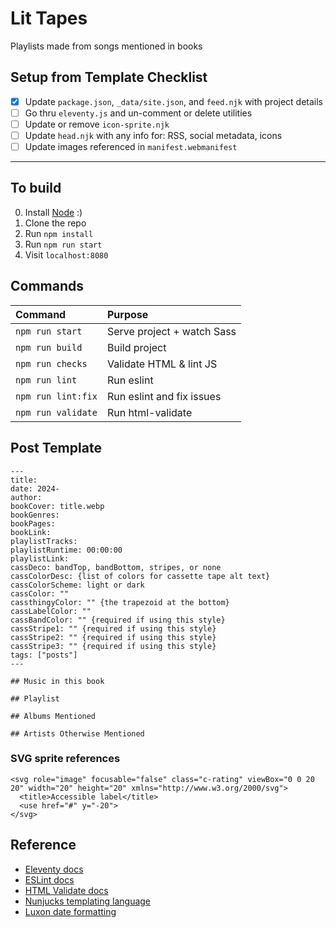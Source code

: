# Lit Tapes

Playlists made from songs mentioned in books

## Setup from Template Checklist

* [x] Update `package.json`, `_data/site.json`, and `feed.njk` with project details
* [ ] Go thru `eleventy.js` and un-comment or delete utilities
* [ ] Update or remove `icon-sprite.njk`
* [ ] Update `head.njk` with any info for: RSS, social metadata, icons
* [ ] Update images referenced in `manifest.webmanifest`

-------------------------------------------------------------

## To build

0. Install [Node](https://nodejs.org/) :)
1. Clone the repo
2. Run `npm install`
3. Run `npm run start`
4. Visit `localhost:8080`

## Commands

| Command                      | Purpose                      |
| :--------------------------- | :--------------------------- |
| `npm run start`              | Serve project + watch Sass   |
| `npm run build`              | Build project                |
| `npm run checks`             | Validate HTML & lint JS      |
| `npm run lint`               | Run eslint                   |
| `npm run lint:fix`           | Run eslint and fix issues    |
| `npm run validate`           | Run html-validate            |

## Post Template

```
---
title: 
date: 2024-
author: 
bookCover: title.webp
bookGenres: 
bookPages: 
bookLink: 
playlistTracks: 
playlistRuntime: 00:00:00
playlistLink: 
cassDeco: bandTop, bandBottom, stripes, or none
cassColorDesc: {list of colors for cassette tape alt text}
cassColorScheme: light or dark
cassColor: ""
cassthingyColor: "" {the trapezoid at the bottom}
cassLabelColor: ""
cassBandColor: "" {required if using this style}
cassStripe1: "" {required if using this style}
cassStripe2: "" {required if using this style}
cassStripe3: "" {required if using this style}
tags: ["posts"]
---

## Music in this book

## Playlist

## Albums Mentioned

## Artists Otherwise Mentioned

```

### SVG sprite references

```
<svg role="image" focusable="false" class="c-rating" viewBox="0 0 20 20" width="20" height="20" xmlns="http://www.w3.org/2000/svg">
  <title>Accessible label</title>
  <use href="#" y="-20">
</svg>
```

## Reference

* [Eleventy docs](https://www.11ty.dev/docs/)
* [ESLint docs](https://eslint.org/)
* [HTML Validate docs](https://html-validate.org/)
* [Nunjucks templating language](https://mozilla.github.io/nunjucks/templating.html)
* [Luxon date formatting](https://moment.github.io/luxon/docs/manual/formatting.html)
